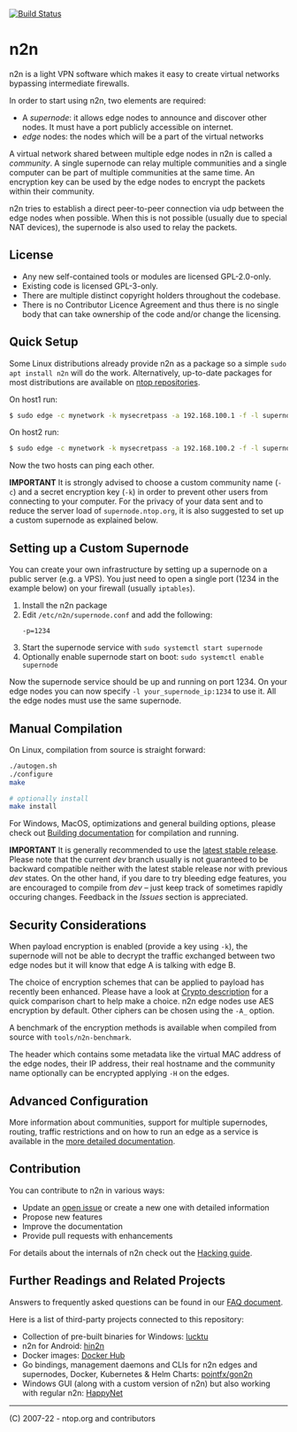 [![Build Status](https://travis-ci.org/ntop/n2n.png?branch=dev)](https://travis-ci.org/ntop/n2n)


# n2n

n2n is a light VPN software which makes it easy to create virtual networks bypassing intermediate firewalls.

In order to start using n2n, two elements are required:

- A _supernode_: it allows edge nodes to announce and discover other nodes. It must have a port publicly accessible on internet.
- _edge_ nodes: the nodes which will be a part of the virtual networks

A virtual network shared between multiple edge nodes in n2n is called a _community_. A single supernode can relay multiple communities and a single computer can be part of multiple communities at the same time. An encryption key can be used by the edge nodes to encrypt the packets within their community.

n2n tries to establish a direct peer-to-peer connection via udp between the edge nodes when possible. When this is not possible (usually due to special NAT devices), the supernode is also used to relay the packets.

## License

- Any new self-contained tools or modules are licensed GPL-2.0-only.
- Existing code is licensed GPL-3-only.
- There are multiple distinct copyright holders throughout the codebase.
- There is no Contributor Licence Agreement and thus there is no single body that
  can take ownership of the code and/or change the licensing.

## Quick Setup

Some Linux distributions already provide n2n as a package so a simple `sudo apt install n2n` will do the work. Alternatively, up-to-date packages for most distributions are available on [ntop repositories](http://packages.ntop.org/).

On host1 run:

```sh
$ sudo edge -c mynetwork -k mysecretpass -a 192.168.100.1 -f -l supernode.ntop.org:7777
```

On host2 run:

```sh
$ sudo edge -c mynetwork -k mysecretpass -a 192.168.100.2 -f -l supernode.ntop.org:7777
```

Now the two hosts can ping each other.

**IMPORTANT** It is strongly advised to choose a custom community name (`-c`) and a secret encryption key (`-k`) in order to prevent other users from connecting to your computer. For the privacy of your data sent and to reduce the server load of `supernode.ntop.org`, it is also suggested to set up a custom supernode as explained below.


## Setting up a Custom Supernode

You can create your own infrastructure by setting up a supernode on a public server (e.g. a VPS). You just need to open a single port (1234 in the example below) on your firewall (usually `iptables`).

1. Install the n2n package
2. Edit `/etc/n2n/supernode.conf` and add the following:
   ```
   -p=1234
   ```
3. Start the supernode service with `sudo systemctl start supernode`
4. Optionally enable supernode start on boot: `sudo systemctl enable supernode`

Now the supernode service should be up and running on port 1234. On your edge nodes you can now specify `-l your_supernode_ip:1234` to use it. All the edge nodes must use the same supernode.


## Manual Compilation

On Linux, compilation from source is straight forward:

```sh
./autogen.sh
./configure
make

# optionally install
make install
```

For Windows, MacOS, optimizations and general building options, please check out [Building documentation](doc/Building.md) for compilation and running.

**IMPORTANT** It is generally recommended to use the [latest stable release](https://github.com/ntop/n2n/releases). Please note that the current _dev_ branch usually is not guaranteed to be backward compatible neither with the latest stable release nor with previous _dev_ states. On the other hand, if you dare to try bleeding edge features, you are encouraged to compile from _dev_ – just keep track of sometimes rapidly occuring changes. Feedback in the _Issues_ section is appreciated.


## Security Considerations

When payload encryption is enabled (provide a key using `-k`), the supernode will not be able to decrypt
the traffic exchanged between two edge nodes but it will know that edge A is talking with edge B.

The choice of encryption schemes that can be applied to payload has recently been enhanced. Please have
a look at [Crypto description](doc/Crypto.md) for a quick comparison chart to help make a choice. n2n edge nodes use 
AES encryption by default. Other ciphers can be chosen using the `-A_` option.

A benchmark of the encryption methods is available when compiled from source with `tools/n2n-benchmark`.

The header which contains some metadata like the virtual MAC address of the edge nodes, their IP address, their real 
hostname and the community name optionally can be encrypted applying `-H` on the edges.


## Advanced Configuration

More information about communities, support for multiple supernodes, routing, traffic restrictions and on how to run an edge as 
a service is available in the [more detailed documentation](doc/Advanced.md).


## Contribution

You can contribute to n2n in various ways:

- Update an [open issue](https://github.com/ntop/n2n/issues) or create a new one with detailed information
- Propose new features
- Improve the documentation
- Provide pull requests with enhancements

For details about the internals of n2n check out the [Hacking guide](https://github.com/ntop/n2n/blob/dev/doc/Hacking.md).


## Further Readings and Related Projects

Answers to frequently asked questions can be found in our [FAQ document](https://github.com/ntop/n2n/blob/dev/doc/Faq.md).

Here is a list of third-party projects connected to this repository:

- Collection of pre-built binaries for Windows: [lucktu](https://github.com/lucktu/n2n)
- n2n for Android: [hin2n](https://github.com/switch-iot/hin2n)
- Docker images: [Docker Hub](https://hub.docker.com/r/supermock/supernode/)
- Go bindings, management daemons and CLIs for n2n edges and supernodes, Docker, Kubernetes & Helm Charts: [pojntfx/gon2n](https://pojntfx.github.io/gon2n/)
- Windows GUI (along with a custom version of n2n) but also working with regular n2n: [HappyNet](https://github.com/happynclient/happynwindows)

---

(C) 2007-22 - ntop.org and contributors
